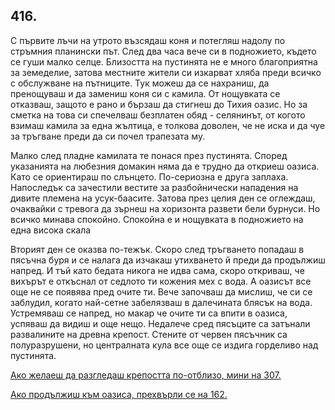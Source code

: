 ## 416.

С първите лъчи на утрото възсядаш коня и потегляш надолу по
стръмния планински път. След два часа вече си в подножието, където
се гуши малко селце. Близостта на пустинята не е много благоприятна
за земеделие, затова местните жители си изкарват хляба преди
всичко с обслужване на пътниците. Тук можеш да се нахраниш, да
пренощуваш и да замениш коня си с камила. От нощувката се
отказваш, защото е рано и бързаш да стигнеш до Тихия оазис. Но за
сметка на това си спечелваш безплатен обяд - селянинът, от когото
взимаш камила за една жълтица, е толкова доволен, че не иска и да
чуе за тръгване преди да си почел трапезата му.

Малко след пладне камилата те понася през пустинята. Според
указанията на любезния домакин няма да е трудно да откриеш оазиса.
Като се ориентираш по слънцето. По-сериозна е друга заплаха.
Напоследък са зачестили вестите за разбойнически нападения на
дивите племена на усук-баасите. Затова през целия ден се оглеждаш,
очаквайки с тревога да зърнеш на хоризонта развети бели бурнуси. Но
всичко минава спокойно. Спокойна е и нощувката в подножието на
една висока скала

Вторият ден се оказва по-тежък. Скоро след тръгването попадаш в
пясъчна буря и се налага да изчакаш утихването й преди да
продължиш напред. И тъй като бедата никога не идва сама, скоро
откриваш, че вихърът е откъснал от седлото ти кожения мех с вода. А
оазисът все още не се появява пред очите ти. Вече започваш да
мислиш, че си се заблудил, когато най-сетне забелязваш в далечината
блясък на вода. Устремяваш се напред, но макар че очите ти са впити
в оазиса, успяваш да видиш и още нещо. Недалече сред пясъците са
затънали развалините на древна крепост. Стените от червен пясъчник
са полуразрушени, но централната кула все още се издига горделиво
над пустинята.

[Ако желаеш да разгледаш крепостта по-отблизо, мини на 307.](./307)

[Ако продължиш към оазиса, прехвърли се на 162.](./162)
